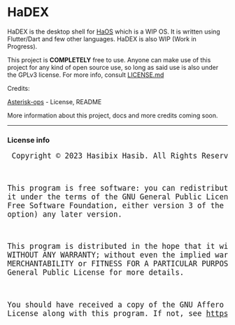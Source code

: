 # HaDEX
HaDEX is the desktop shell for [HaOS](https://github.com/Hasibix/HaOS) which is a WIP OS. It is written using Flutter/Dart and few other languages. HaDEX is also WIP (Work in Progress).

This project is **COMPLETELY** free to use. Anyone can make use of this project for any kind of open source use, so long as said use is also under the GPLv3 license. For more info, consult [LICENSE.md](https://github.com/Hasibix/HaDEX/blob/master/LICENSE.md)

Credits:

[Asterisk-ops](https://github.com/Ast3risk-ops) - License, README

More information about this project, docs and more credits coming soon.

---------------------------------------------------

### License info
<big><pre>
Copyright © 2023 Hasibix Hasib. All Rights Reserved.

This program is free software: you can redistribute
it and/or modify it under the terms of the GNU General
Public License as published by the Free Software Foundation,
either version 3 of the License, or (at your option) any later version.

This program is distributed in the hope that it will be useful,
but WITHOUT ANY WARRANTY; without even the implied warranty of MERCHANTABILITY
or FITNESS FOR A PARTICULAR PURPOSE. See the GNU Affero General Public License for more details.

You should have received a copy of the GNU Affero General Public License
along with this program. If not, see https://www.gnu.org/licenses.
</pre></big>
